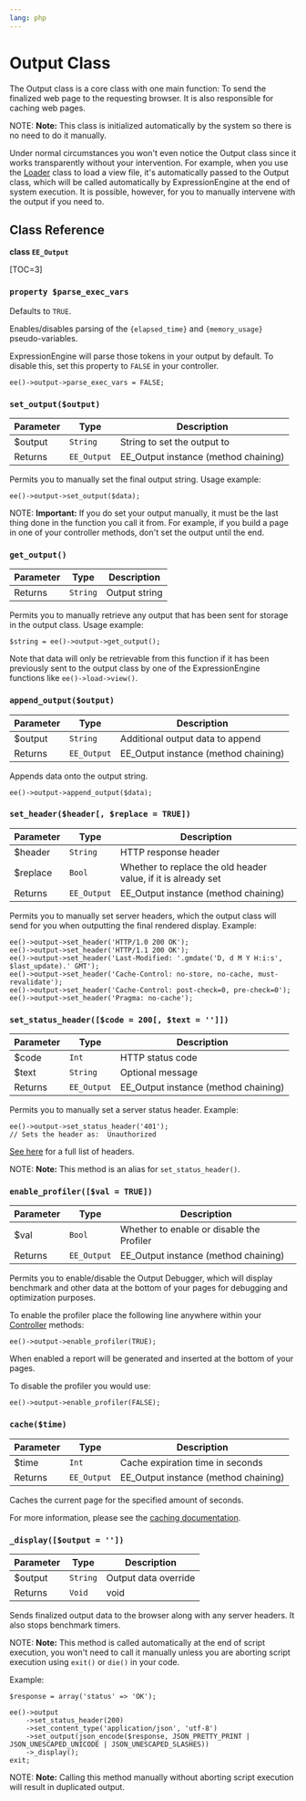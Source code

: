 ```yaml
---
lang: php
---
```


<!--
    This source file is part of the open source project
    ExpressionEngine User Guide (https://github.com/ExpressionEngine/ExpressionEngine-User-Guide)

    @link      https://expressionengine.com/
    @copyright Copyright (c) 2003-2020, Packet Tide, LLC (https://ellislab.com)
    @license   https://expressionengine.com/license Licensed under Apache License, Version 2.0
-->

# Output Class

The Output class is a core class with one main function: To send the finalized web page to the requesting browser. It is also responsible for caching web pages.

NOTE: **Note:** This class is initialized automatically by the system so there is no need to do it manually.

Under normal circumstances you won't even notice the Output class since it works transparently without your intervention. For example, when you use the [Loader](development/legacy/libraries/loader.md) class to load a view file, it's automatically passed to the Output class, which will be called automatically by ExpressionEngine at the end of system execution. It is possible, however, for you to manually intervene with the output if you need to.

## Class Reference

**class `EE_Output`**

[TOC=3]

### `property $parse_exec_vars`

Defaults to `TRUE`.

Enables/disables parsing of the `{elapsed_time}` and `{memory_usage}` pseudo-variables.

ExpressionEngine will parse those tokens in your output by default. To disable this, set this property to `FALSE` in your controller.

    ee()->output->parse_exec_vars = FALSE;

### `set_output($output)`

| Parameter | Type        | Description                          |
| --------- | ----------- | ------------------------------------ |
| \$output  | `String`    | String to set the output to          |
| Returns   | `EE_Output` | EE_Output instance (method chaining) |

Permits you to manually set the final output string. Usage example:

    ee()->output->set_output($data);

NOTE: **Important:** If you do set your output manually, it must be the last thing done in the function you call it from. For example, if you build a page in one of your controller methods, don't set the output until the end.

### `get_output()`

| Parameter | Type     | Description   |
| --------- | -------- | ------------- |
| Returns   | `String` | Output string |

Permits you to manually retrieve any output that has been sent for storage in the output class. Usage example:

    $string = ee()->output->get_output();

Note that data will only be retrievable from this function if it has been previously sent to the output class by one of the ExpressionEngine functions like `ee()->load->view()`.

### `append_output($output)`

| Parameter | Type        | Description                          |
| --------- | ----------- | ------------------------------------ |
| \$output  | `String`    | Additional output data to append     |
| Returns   | `EE_Output` | EE_Output instance (method chaining) |

Appends data onto the output string.

    ee()->output->append_output($data);

### `set_header($header[, $replace = TRUE])`

| Parameter | Type        | Description                                                   |
| --------- | ----------- | ------------------------------------------------------------- |
| \$header  | `String`    | HTTP response header                                          |
| \$replace | `Bool`      | Whether to replace the old header value, if it is already set |
| Returns   | `EE_Output` | EE_Output instance (method chaining)                          |

Permits you to manually set server headers, which the output class will send for you when outputting the final rendered display. Example:

    ee()->output->set_header('HTTP/1.0 200 OK');
    ee()->output->set_header('HTTP/1.1 200 OK');
    ee()->output->set_header('Last-Modified: '.gmdate('D, d M Y H:i:s', $last_update).' GMT');
    ee()->output->set_header('Cache-Control: no-store, no-cache, must-revalidate');
    ee()->output->set_header('Cache-Control: post-check=0, pre-check=0');
    ee()->output->set_header('Pragma: no-cache');

### `set_status_header([$code = 200[, $text = '']])`

| Parameter | Type        | Description                          |
| --------- | ----------- | ------------------------------------ |
| \$code    | `Int`       | HTTP status code                     |
| \$text    | `String`    | Optional message                     |
| Returns   | `EE_Output` | EE_Output instance (method chaining) |

Permits you to manually set a server status header. Example:

    ee()->output->set_status_header('401');
    // Sets the header as:  Unauthorized

[See here](http://www.w3.org/Protocols/rfc2616/rfc2616-sec10.html) for a full list of headers.

NOTE: **Note:** This method is an alias for `set_status_header()`.

### `enable_profiler([$val = TRUE])`

| Parameter | Type        | Description                               |
| --------- | ----------- | ----------------------------------------- |
| \$val     | `Bool`      | Whether to enable or disable the Profiler |
| Returns   | `EE_Output` | EE_Output instance (method chaining)      |

Permits you to enable/disable the Output Debugger, which will display benchmark and other data at the bottom of your pages for debugging and optimization purposes.

To enable the profiler place the following line anywhere within your [Controller](development/legacy/controllers.md) methods:

    ee()->output->enable_profiler(TRUE);

When enabled a report will be generated and inserted at the bottom of your pages.

To disable the profiler you would use:

    ee()->output->enable_profiler(FALSE);

### `cache($time)`

| Parameter | Type        | Description                          |
| --------- | ----------- | ------------------------------------ |
| \$time    | `Int`       | Cache expiration time in seconds     |
| Returns   | `EE_Output` | EE_Output instance (method chaining) |

Caches the current page for the specified amount of seconds.

For more information, please see the [caching documentation](development/legacy/libraries/cache.md).

### `_display([$output = ''])`

| Parameter | Type     | Description          |
| --------- | -------- | -------------------- |
| \$output  | `String` | Output data override |
| Returns   | `Void`   | void                 |

Sends finalized output data to the browser along with any server headers. It also stops benchmark timers.

NOTE: **Note:** This method is called automatically at the end of script execution, you won't need to call it manually unless you are aborting script execution using `exit()` or `die()` in your code.

Example:

    $response = array('status' => 'OK');

    ee()->output
        ->set_status_header(200)
        ->set_content_type('application/json', 'utf-8')
        ->set_output(json_encode($response, JSON_PRETTY_PRINT | JSON_UNESCAPED_UNICODE | JSON_UNESCAPED_SLASHES))
        ->_display();
    exit;

NOTE: **Note:** Calling this method manually without aborting script execution will result in duplicated output.
